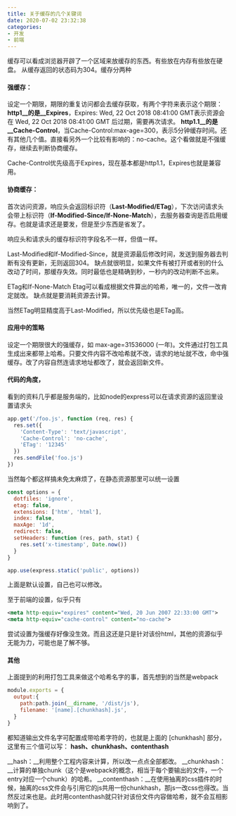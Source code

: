 ```yaml
---
title: 关于缓存的几个关键词
date: 2020-07-02 23:32:38
categories:
- 开发
- 前端
---
```


缓存可以看成浏览器开辟了一个区域来放缓存的东西。有些放在内存有些放在硬盘。
从缓存返回的状态码为304。缓存分两种

#### 强缓存：
设定一个期限，期限的重复访问都会去缓存获取，有两个字符来表示这个期限：
__http1__的是__Expires__，Expires: Wed, 22 Oct 2018 08:41:00 GMT表示资源会在 Wed, 22 Oct 2018 08:41:00 GMT 后过期，需要再次请求。
__http1.1__的是__Cache-Control__，当Cache-Control:max-age=300，表示5分钟缓存时间。还有其他几个值。直接看另外一个比较有影响的：no-cache。这个看做就是不强缓存，继续去判断协商缓存。

Cache-Control优先级高于Expires，现在基本都是http1.1，Expires也就是兼容用。

#### 协商缓存：
首次访问资源，响应头会返回标识符（__Last-Modified/ETag__），下次访问请求头会带上标识符（__If-Modified-Since/If-None-Match__），去服务器查询是否启用缓存。也就是请求还是要发，但是至少东西是省发了。

响应头和请求头的缓存标识符字段名不一样，但值一样。

Last-Modified和If-Modified-Since，就是资源最后修改时间，发送到服务器去判断有没有更新，无则返回304。
缺点就很明显，如果文件有被打开或者别的什么改动了时间，那缓存失效。同时最低也是精确到秒，一秒内的改动判断不出来。

ETag和If-None-Match
Etag可以看成根据文件算出的哈希，唯一的，文件一改肯定就改。
缺点就是要消耗资源去计算。

当然ETag明显精度高于Last-Modified，所以优先级也是ETag高。

#### 应用中的策略
设定一个期限很大的强缓存，如 max-age=31536000 (一年)。文件通过打包工具生成出来都带上哈希。只要文件内容不改哈希就不改，请求的地址就不改，命中强缓存。改了内容自然连请求地址都改了，就会返回新文件。

#### 代码的角度，
看到的资料几乎都是服务端的，比如node的express可以在请求资源的返回里设置请求头
```js
app.get('/foo.js', function (req, res) {
  res.set({
    'Content-Type': 'text/javascript',
    'Cache-Control': 'no-cache',
    'ETag': '12345'
  })
  res.sendFile('foo.js')
})

```
当然每个都这样搞未免太麻烦了，在静态资源那里可以统一设置
```js
const options = {
  dotfiles: 'ignore',
  etag: false,
  extensions: ['htm', 'html'],
  index: false,
  maxAge: '1d',
  redirect: false,
  setHeaders: function (res, path, stat) {
    res.set('x-timestamp', Date.now())
  }
}

app.use(express.static('public', options))

```
上面是默认设置，自己也可以修改。

至于前端的设置，似乎只有
```xml
<meta http-equiv="expires" content="Wed, 20 Jun 2007 22:33:00 GMT">
<meta http-equiv="cache-control" content="no-cache">
```
尝试设置为强缓存好像没生效。而且这还是只是针对该份html，其他的资源似乎无能为力，可能也是了解不够。

#### 其他
上面提到的利用打包工具来做这个哈希名字的事，首先想到的当然是webpack
```js
module.exports = {
  output:{
    path:path.join(__dirname, '/dist/js'),
    filename: '[name].[chunkhash].js',
  }
}
```
都知道输出文件名字可配置成带哈希字符的，也就是上面的 [chunkhash] 部分，这里有三个值可以写：
**hash、chunkhash、contenthash**

__hash：__利用整个工程内容来计算，所以改一点点全部都改。
__chunkhash：__计算的单独chunk（这个是webpack的概念，相当于每个要输出的文件，一个entry对应一个chunk）的哈希。
__contenthash：__在使用抽离的css插件的时候，抽离的css文件会与引用它的js共用一份chunkhash，那js一改css也得改。当然反过来也是。此时用contenthash就只针对该份文件内容做哈希，就不会互相影响到了。